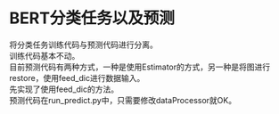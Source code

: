 # BERT分类任务以及预测

将分类任务训练代码与预测代码进行分离。  
训练代码基本不动。    
目前预测代码有两种方式，一种是使用Estimator的方式，另一种是将图进行restore，使用feed_dic进行数据输入。  
先实现了使用feed_dic的方法。  
预测代码在run_predict.py中，只需要修改dataProcessor就OK。

